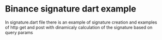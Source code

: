 # Binance signature dart example

In signature.dart file there is an example of signature creation and examples of http get and post with dinamicaly
calculation of the signature based on query params